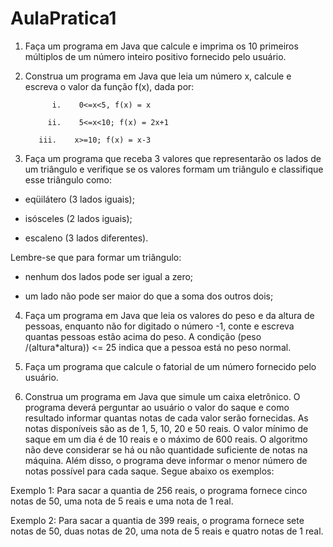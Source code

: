 # AulaPratica1
1)   Faça um programa em Java que calcule e imprima os 10 primeiros múltiplos de um número inteiro positivo 
fornecido pelo usuário.

 

2)   Construa um programa em Java que leia um número x, calcule e escreva o valor da função f(x), dada por:

               i.    0<=x<5, f(x) = x

              ii.    5<=x<10; f(x) = 2x+1

            iii.    x>=10; f(x) = x-3

 

3)   Faça um programa que receba 3 valores que representarão os lados de um triângulo e verifique se os valores
formam um triângulo e classifique esse triângulo como:

- eqüilátero (3 lados iguais);

- isósceles (2 lados iguais);

- escaleno (3 lados diferentes).

 

Lembre-se que para formar um triângulo:

- nenhum dos lados pode ser igual a zero;

- um lado não pode ser maior do que a soma dos outros dois;

 

4)   Faça um programa em Java que leia os valores do peso e da altura de pessoas, enquanto não for digitado o número -1,
conte e escreva quantas pessoas estão acima do peso. A condição (peso /(altura*altura)) <= 25 indica que a pessoa está no
peso normal.

 

5)   Faça um programa que calcule o fatorial de um número fornecido pelo usuário.

 

6)   Construa um programa em Java que simule um caixa eletrônico. O programa deverá perguntar ao usuário o valor do
saque e como resultado informar quantas notas de cada valor serão fornecidas. As notas disponíveis são as de 1, 5, 
10, 20 e 50 reais. O valor mínimo de saque em um dia é de 10 reais e o máximo de 600 reais. O algoritmo não deve 
considerar se há ou não quantidade suficiente de notas na máquina.  Além disso, o programa deve informar o menor 
número de notas possível para cada saque. Segue abaixo os exemplos:

Exemplo 1: Para sacar a quantia de 256 reais, o programa fornece cinco notas de 50, uma nota de 5 reais e uma nota 
de 1 real.

Exemplo 2: Para sacar a quantia de 399 reais, o programa fornece sete notas de 50, duas notas de 20, uma nota de 5
reais e quatro notas de 1 real.

 

 

